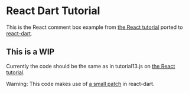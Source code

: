 # React Dart Tutorial

This is the React comment box example from [the React tutorial](http://facebook.github.io/react/docs/tutorial.html) ported to [react-dart](https://github.com/cleandart/react-dart).

## This is a WIP

Currently the code should be the same as in tutorial13.js on [the React tutorial](http://facebook.github.io/react/docs/tutorial.html).

Warning: This code makes use of [a small patch](https://github.com/cornedor/react-dart/commit/b19802af0ee72c1b8a28e8a06d9b1e6d84231b74) in react-dart.
